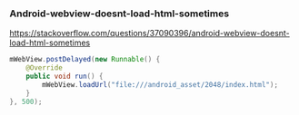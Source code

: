 ### Android-webview-doesnt-load-html-sometimes

https://stackoverflow.com/questions/37090396/android-webview-doesnt-load-html-sometimes

```java
mWebView.postDelayed(new Runnable() {
    @Override
    public void run() {
        mWebView.loadUrl("file:///android_asset/2048/index.html");
    }
}, 500);
```
